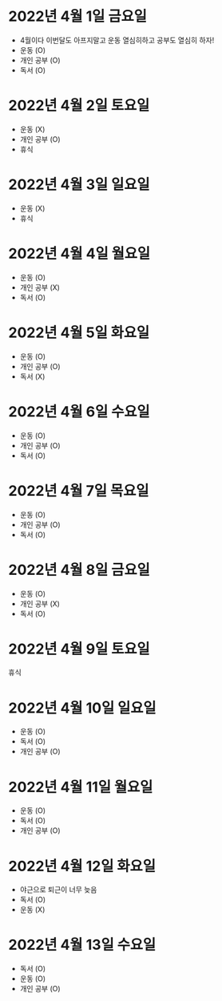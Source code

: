 # 2022년 4월 1일 금요일 

- 4월이다 이번달도 아프지말고 운동 열심히하고 공부도 열심히 하자!
- 운동 (O)
- 개인 공부 (O)
- 독서 (O)

# 2022년 4월 2일 토요일 

- 운동 (X)
- 개인 공부 (O)
- 휴식 
# 2022년 4월 3일 일요일

- 운동 (X)
- 휴식 

# 2022년 4월 4일 월요일 

- 운동 (O)
- 개인 공부 (X)
- 독서 (O)

# 2022년 4월 5일 화요일

- 운동 (O)
- 개인 공부 (O)
- 독서 (X)

# 2022년 4월 6일 수요일

- 운동 (O)
- 개인 공부 (O)
- 독서 (O)

# 2022년 4월 7일 목요일 

- 운동 (O)
- 개인 공부 (O)
- 독서 (O)

# 2022년 4월 8일 금요일 

- 운동 (O)
- 개인 공부 (X)
- 독서 (O)

# 2022년 4월 9일 토요일 

휴식 

# 2022년 4월 10일 일요일 

- 운동 (O)
- 독서 (O)
- 개인 공부 (O)

# 2022년 4월 11일 월요일 

- 운동 (O)
- 독서 (O)
- 개인 공부 (O)

# 2022년 4월 12일 화요일

- 야근으로 퇴근이 너무 늦음 
- 독서 (O)
- 운동 (X)

# 2022년 4월 13일 수요일 

- 독서 (O)
- 운동 (O)
- 개인 공부 (O)
